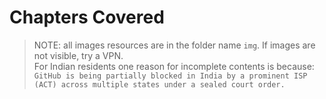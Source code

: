 # Chapters Covered

> NOTE: all images resources are in the folder name `img`. If images are not visible, try a VPN.  
For Indian residents one reason for incomplete contents is because: `GitHub is being partially blocked in India by a prominent ISP (ACT) across multiple states under a sealed court order.`
